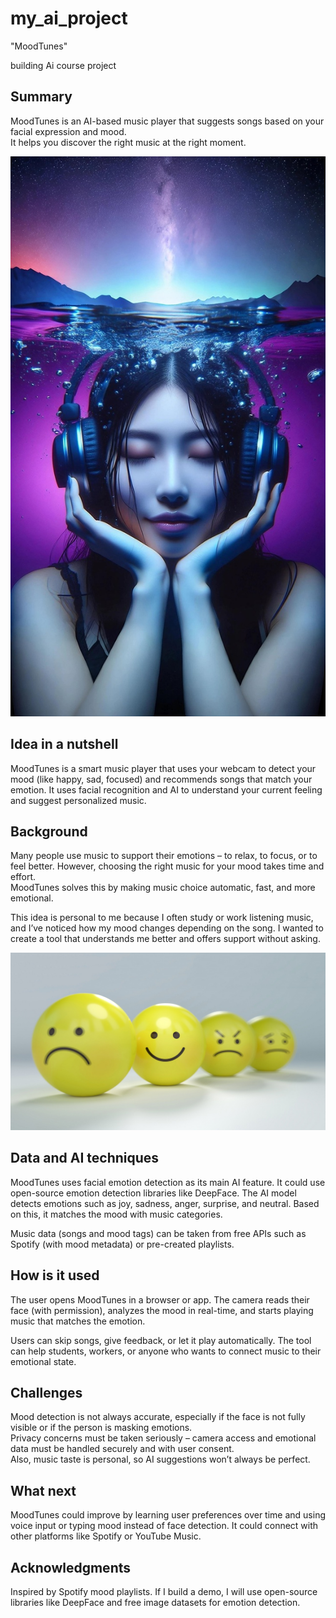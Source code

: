# my_ai_project
"MoodTunes"

building Ai course project

## Summary  
MoodTunes is an AI-based music player that suggests songs based on your facial expression and mood.  
It helps you discover the right music at the right moment.  

![image of a headphone](/headphone-ai.jpg)


## Idea in a nutshell  
MoodTunes is a smart music player that uses your webcam to detect your mood (like happy, sad, focused) and recommends songs that match your emotion. It uses facial recognition and AI to understand your current feeling and suggest personalized music.

## Background  
Many people use music to support their emotions – to relax, to focus, or to feel better. However, choosing the right music for your mood takes time and effort.  
MoodTunes solves this by making music choice automatic, fast, and more emotional.  

This idea is personal to me because I often study or work listening music, and I’ve noticed how my mood changes depending on the song. I wanted to create a tool that understands me better and offers support without asking.

![image of a cat](/smiley-ai.jpg)

## Data and AI techniques  
MoodTunes uses facial emotion detection as its main AI feature. It could use open-source emotion detection libraries like DeepFace.
The AI model detects emotions such as joy, sadness, anger, surprise, and neutral. Based on this, it matches the mood with music categories.  

Music data (songs and mood tags) can be taken from free APIs such as Spotify (with mood metadata) or pre-created playlists.


## How is it used  
The user opens MoodTunes in a browser or app. The camera reads their face (with permission), analyzes the mood in real-time, and starts playing music that matches the emotion.  

Users can skip songs, give feedback, or let it play automatically. The tool can help students, workers, or anyone who wants to connect music to their emotional state.


## Challenges  
Mood detection is not always accurate, especially if the face is not fully visible or if the person is masking emotions.  
Privacy concerns must be taken seriously – camera access and emotional data must be handled securely and with user consent.  
Also, music taste is personal, so AI suggestions won’t always be perfect.


## What next  
MoodTunes could improve by learning user preferences over time and using voice input or typing mood instead of face detection. It could connect with other platforms like Spotify or YouTube Music.  

## Acknowledgments  
Inspired by Spotify mood playlists.
If I build a demo, I will use open-source libraries like DeepFace and free image datasets for emotion detection.





